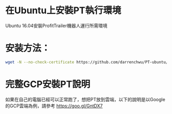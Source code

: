 # 在Ubuntu上安裝PT執行環境
Ubuntu 16.04安裝ProfitTrailer機器人運行所需環境


# 安装方法：
```bash
wget -N --no-check-certificate https://github.com/darrenchwu/PT-ubuntu/raw/master/runpt.sh && bash runpt.sh
```

# 完整GCP安裝PT說明
如果在自己的電腦已經可以正常跑了，想把PT放到雲端，以下的說明是以Google的GCP雲端為例，請參考
https://goo.gl/GntDX7